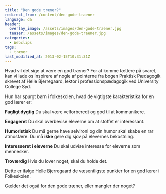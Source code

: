 ```yaml
---
title: "Den gode træner?"
redirect_from: /content/den-gode-traener
language: da
header:
  overlay_image: /assets/images/den-gode-traener.jpg
  teaser: /assets/images/den-gode-traener.jpg
categories:
  - Webclips
tags:
  - træner
last_modified_at: 2013-02-15T10:31:31Z
---
```


Hvad vil det sige at være en god træner? For at komme tættere på svaret, kan vi lade os inspirere af nogle af pointerne fra bogen Praktisk Pædagogik skrevet af Helle Bjerregaard, lektor i professionspædagogik ved University College Syd.

Hun har spurgt børn i folkeskolen, hvad de vigtigste karakteristika for en god lærer er:

 
**Fagligt dygtig**
Du skal være velforberedt og god til at kommunikere.

**Engageret**
Du skal overbevise eleverne om at stoffet er interessant.

**Humoristisk**
Du må gerne have selvironi og din humor skal skabe en rar atmosfære. Du må **ikke** gøre dig sjov på elevernes bekostning.

**Interesseret i eleverne**
Du skal udvise interesse for eleverne som mennesker.

**Troværdig**
Hvis du lover noget, skal du holde det.

Dette er ifølge Helle Bjerregaard de væsentligste punkter for en god lærer i Folkeskolen. 

Gælder det også for den gode træner, eller mangler der noget?

